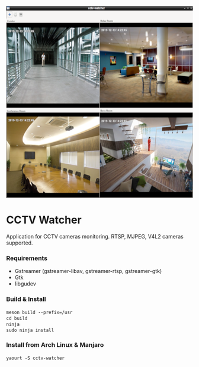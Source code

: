 <div align="center">
  <img width="600" height="516" src=".readme/shot.png">
</div>

# CCTV Watcher
Application for CCTV cameras monitoring. RTSP, MJPEG, V4L2 cameras supported.

### Requirements
* Gstreamer (gstreamer-libav, gstreamer-rtsp, gstreamer-gtk)
* Gtk
* libgudev

### Build & Install

	meson build --prefix=/usr
	cd build
	ninja
	sudo ninja install

### Install from Arch Linux & Manjaro 
	yaourt -S cctv-watcher

